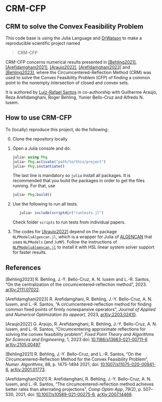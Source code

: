 # CRM-CFP 
## CRM to solve the Convex Feasibility Problem

This code base is using the Julia Language and [DrWatson](https://juliadynamics.github.io/DrWatson.jl/stable/)
to make a reproducible scientific project named
> CRM-CFP

CRM-CFP concerns numerical results presented in [[Behling2021]](#1), [[Arefidamghani2021]](#2), [[Araujo2022]](#3), [[Arefidamghani2023]](#5) and [[Behling2023]](#4),  where the Circumcentered-Reflection Method (CRM) was used to solve the Convex Feasibility Problem (CFP) of finding a common point to the nonempty intersection of closed and convex sets.


It is authored by [Luiz-Rafael Santos](https://lrsantos11.github.io) in co-authorship with Guilherme Araújo, Reza Arefidamghani, Roger Behling, Yunier Bello-Cruz and Alfredo N. Iusem. 

## How to use CRM-CFP

To (locally) reproduce this project, do the following:

0. Clone the repository locally

1. Open a Julia console and do:
   ```julia
   julia> using Pkg
   julia> Pkg.activate("path/to/this/project")
   julia> Pkg.instantiate()
   ```
   
   The last line is mandatory so `julia` install all packages. It is recommended that you build the packages in order to get the files running. For that, use

   ```julia
   julia> Pkg.build()
   ```
2. Use the following to run all tests. 
   ```julia
      julia> include(scriptdir("runtests.jl")
   ```
   Check folder `scripts` to run tests from individual papers.


3. The codes for  [[Araujo2022]](#3) depend on the package `NLPModelsAlgencan.jl`, which is a wrapper for Julia of [ALGENCAN](https://www.ime.usp.br/~egbirgin/tango/codes.php) that uses `NLPModels` (and `JuMP`). Follow the instructions of [`NLPModelsAlgencan.jl`](https://github.com/pjssilva/NLPModelsAlgencan.jl/wiki/Compiling-HSL-Libraries-for-use-with-NLPModelsAlgencan.jl) to install it with HSL linear system solver support for faster results.


## References

<a id="4">[Behling2023]</a>  R. Behling, J.-Y. Bello-Cruz, A. N. Iusem  and  L.-R. Santos, “On the centralization of the circumcentered-reflection method”,  2023. [arXiv:2111.07022](http://arxiv.org/abs/2111.07022).

<a id="5">[Arefidamghani2023]</a>  R. Arefidamghani, R. Behling, J.-Y. Bello-Cruz, A. N. Iusem, and L.-R. Santos,  “A circumcentered-reflection method for finding common fixed points of firmly nonexpansive operators”, _Journal of Applied and Numerical Optimization (to appear)_, 2023, [arXiv:2203.02410](https://arxiv.org/abs/2203.02410).


<a id="3">[Araujo2022]</a>  G. Araújo, R. Arefidamghani, R. Behling, J.-Y. Bello-Cruz, A. N. Iusem, and L.-R. Santos,  “Circumcentering approximate reflections for solving the convex feasibility problem”, _Fixed Point Theory and Algorithms for Sciences and Engineering_, 1, 2023 doi: [10.1186/s13663-021-00711-6](https://doi.org/10.1186/s13663-021-00711-6) [arXiv:2105.00497](http://arxiv.org/abs/2105.00497) 


<a id="1">[Behling2021]</a>  R. Behling, J.-Y. Bello-Cruz, and L.-R. Santos, “On the Circumcentered-Reflection Method for the Convex Feasibility Problem”, _Numer. Algorithms_, 86, p. 1475-1494 2021, doi: [10.1007/s11075-020-00941-6](https://doi.org/10.1007/s11075-020-00941-6), [arXiv:2001.01773](https://arxiv.org/abs/2001.01773).

<a id="2">[Arefidamghani2021]</a>  R. Arefidamghani, R. Behling, J.-Y. Bello-Cruz, A. N. Iusem, and L.-R. Santos, 
“The circumcentered-reflection method achieves better rates than alternating projections”, _Comp Optim App_, 79(2),  p. 507–530, 2021, 
doi: [10.1007/s10589-021-00275-6](https://doi.org/10.1007/s10589-021-00275-6), [arXiv:2007.14466](https://arxiv.org/abs/2007.14466).




